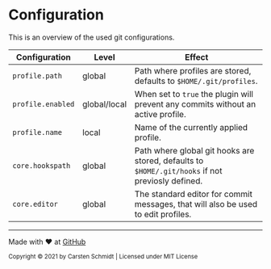 # Configuration

This is an overview of the used git configurations.

Configuration | Level | Effect
------------- | ----- | ------
`profile.path` | global | Path where profiles are stored, defaults to `$HOME/.git/profiles`.  
`profile.enabled` | global/local | When set to `true` the plugin will prevent any commits without an active profile.
`profile.name` | local | Name of the currently applied profile.
`core.hookspath` | global | Path where global git hooks are stored, defaults to `$HOME/.git/hooks` if not previosly defined.
`core.editor` | global | The standard editor for commit messages, that will also be used to edit profiles.

---

Made with :heart: at [GitHub](https://github.com/jazzschmidt/git-profile)

<small>Copyright © 2021 by Carsten Schmidt | Licensed under MIT License</small>
